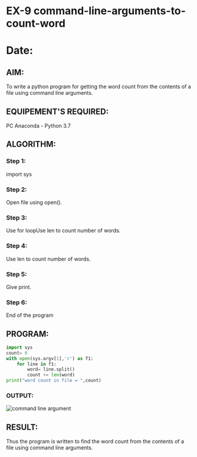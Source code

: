 # EX-9 command-line-arguments-to-count-word
# Date:
## AIM:
To write a python program for getting the word count from the contents of a file using command line arguments.
## EQUIPEMENT'S REQUIRED: 
PC
Anaconda - Python 3.7
## ALGORITHM: 
### Step 1:
import sys
### Step 2: 
 Open file using open().
### Step 3: 
Use for loopUse len to count number of words.
### Step 4:  
Use len to count number of words.
### Step 5: 
Give print.
### Step 6: 
End of the program
## PROGRAM:
```python
import sys
count= 0
with open(sys.argv[1],'r') as f1:
    for line in f1:
        word= line.split()
        count += len(word)
print("word count in file = ",count)
```

### OUTPUT:
![command line argument](https://user-images.githubusercontent.com/121418418/215334240-a1d05b72-1d22-4630-b9c6-fdc5f8455fa4.png)



## RESULT:
Thus the program is written to find the word count from the contents of a file using command line arguments.
